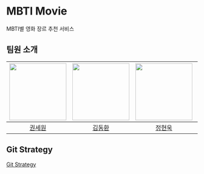 # MBTI Movie

MBTI별 영화 장르 추천 서비스

## 팀원 소개

| [<img src="https://github.com/5ewon06.png" width="150px">](https://github.com/5ewon06) | [<img src="https://github.com/gidskql6671.png" width="150px">](https://github.com/gidskql6671) | [<img src="https://github.com/KirschX.png" width="150px">](https://github.com/KirschX) | [<img src="https://github.com/gmelon.png" width="150px">](https://github.com/gmelon) |
| :-------------: | :--------------------: | :--------------------: | :--------------------: |
|[권세원](https://github.com/5ewon06)|[김동환](https://github.com/gidskql6671)|[정현욱](https://github.com/KirschX)|[현상혁](https://github.com/gmelon)|

## Git Strategy
[Git Strategy](https://github.com/gidskql6671/mbti-movie/wiki/Git-Strategy)